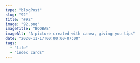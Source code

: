 ```yaml
---
type: "blogPost"
slug: "92"
title: "#92"
image: "92.png"
imageTitle: "BOOBAE"
imageAlt: "A picture created with canva, giving you tips"
date: "2020-11-17T00:00:00-07:00"
tags:
  - "life"
  - "index cards"
---
```

